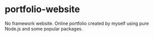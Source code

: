 # portfolio-website
No framework website. Online portfolio created by myself using pure Node.js and some popular packages.
